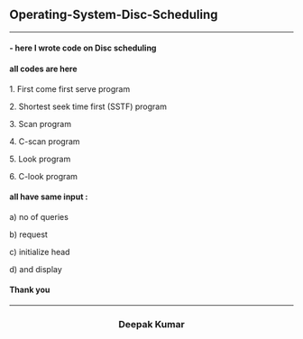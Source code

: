 <h2> Operating-System-Disc-Scheduling
  </h2>
  
------

<h4> - here I wrote code on Disc scheduling  </h4>
<h4>  all codes are here        </h4>

<p> 1. First come first serve program</p>
<p> 2. Shortest seek time first (SSTF) program </p>
<p> 3. Scan program </p>
<p> 4. C-scan program </p>
<p> 5. Look program </p>
<p> 6.  C-look program</p>


 <h4>                     all have same input :</h4>
 <p>                         a) no of queries </p>
 <p>                         b) request        </p>
 <p>                         c) initialize head  </p>
 <p>                         d) and  display    </p>
  </p>
                      
  <h4 align="left"> Thank you
   </h4>
   
   ------
   
   <h3 align="center">
  Deepak Kumar
  </h3>
